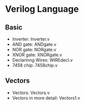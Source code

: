 # Verilog Language

## Basic
- Inverter: Inverter.v
- AND gate: ANDgate.v
- NOR gate: NORgate.v
- XNOR gate: XNORgate.v
- Declarinng Wires: WIREdecl.v
- 7458 chip: 7458chip.v

## Vectors
- Vectors: Vectors.v
- Vectors in more detail: Vectors1.v